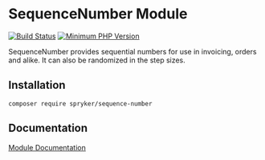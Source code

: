 # SequenceNumber Module
[![Build Status](https://travis-ci.org/spryker/sequence-number.svg)](https://travis-ci.org/spryker/sequence-number)
[![Minimum PHP Version](https://img.shields.io/badge/php-%3E%3D%207.2-8892BF.svg)](https://php.net/)

SequenceNumber provides sequential numbers for use in invoicing, orders and alike. It can also be randomized in the step sizes.

## Installation

```
composer require spryker/sequence-number
```

## Documentation

[Module Documentation](https://academy.spryker.com/developing_with_spryker/module_guide/modules.html)
